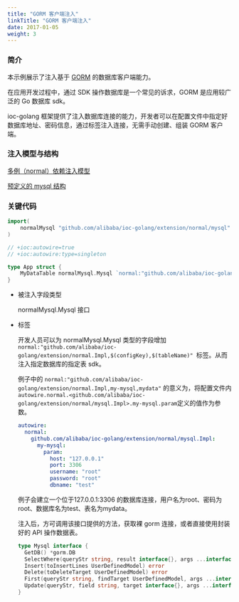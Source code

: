 ```yaml
---
title: "GORM 客户端注入"
linkTitle: "GORM 客户端注入"
date: 2017-01-05
weight: 3
---
```


### 简介

本示例展示了注入基于 [GORM](https://gorm.io/index.html) 的数据库客户端能力。

在应用开发过程中，通过 SDK 操作数据库是一个常见的诉求，GORM 是应用较广泛的 Go 数据库 sdk。

ioc-golang 框架提供了注入数据库连接的能力，开发者可以在配置文件中指定好数据库地址、密码信息，通过标签注入连接，无需手动创建、组装 GORM 客户端。

### 注入模型与结构

[多例（normal）依赖注入模型](https://github.com/alibaba/IOC-golang/tree/master/extension/normal)

[预定义的 mysql 结构](https://github.com/alibaba/IOC-golang/tree/master/extension/normal/mysql)

### 关键代码

```go
import(
	normalMysql "github.com/alibaba/ioc-golang/extension/normal/mysql"
)

// +ioc:autowire=true
// +ioc:autowire:type=singleton

type App struct {
	MyDataTable normalMysql.Mysql `normal:"github.com/alibaba/ioc-golang/extension/normal.Impl,my-mysql,mydata"`
}
```

- 被注入字段类型

  normalMysql.Mysql 接口

- 标签

  开发人员可以为 normalMysql.Mysql 类型的字段增加 `normal:"github.com/alibaba/ioc-golang/extension/normal.Impl,$(configKey),$(tableName)" `标签。从而注入指定数据库的指定表 sdk。

  例子中的 `normal:"github.com/alibaba/ioc-golang/extension/normal.Impl,my-mysql,mydata"` 的意义为，将配置文件内 `autowire.normal.<github.com/alibaba/ioc-golang/extension/normal/mysql.Impl>.my-mysql.param`定义的值作为参数。

  ```yaml
  autowire:
    normal:
      github.com/alibaba/ioc-golang/extension/normal/mysql.Impl:
        my-mysql:
          param:
            host: "127.0.0.1"
            port: 3306
            username: "root"
            password: "root"
            dbname: "test"
  ```

  例子会建立一个位于127.0.0.1:3306 的数据库连接，用户名为root、密码为 root、数据库名为test、表名为mydata。

  注入后，方可调用该接口提供的方法，获取裸 gorm 连接，或者直接使用封装好的 API 操作数据表。

  ```go
  type Mysql interface {
  	GetDB() *gorm.DB
  	SelectWhere(queryStr string, result interface{}, args ...interface{}) error
  	Insert(toInsertLines UserDefinedModel) error
  	Delete(toDeleteTarget UserDefinedModel) error
  	First(queryStr string, findTarget UserDefinedModel, args ...interface{}) error
  	Update(queryStr, field string, target interface{}, args ...interface{}) error
  }
  ```
